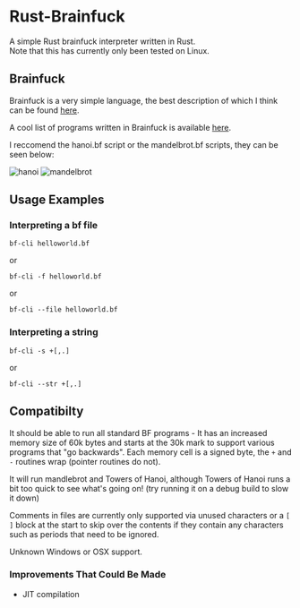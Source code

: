 # Rust-Brainfuck

A simple Rust brainfuck interpreter written in Rust.  
Note that this has currently only been tested on Linux.

## Brainfuck

Brainfuck is a very simple language, the best description of which I think can be found [here](https://esolangs.org/wiki/Brainfuck).

A cool list of programs written in Brainfuck is available [here](http://esoteric.sange.fi/brainfuck/bf-source/prog/).


I reccomend the hanoi.bf script or the mandelbrot.bf scripts, they can be seen below:

![hanoi](https://cloud.githubusercontent.com/assets/1008996/24750668/98c476ec-1abe-11e7-9008-1919fecc499d.png)
![mandelbrot](https://cloud.githubusercontent.com/assets/1008996/24751578/0bbd3bfe-1ac2-11e7-970b-2f5652aac4d6.png)

## Usage Examples

### Interpreting a bf file

`bf-cli helloworld.bf`

or

`bf-cli -f helloworld.bf`

or 

`bf-cli --file helloworld.bf`

### Interpreting a string

`bf-cli -s +[,.]`

or

`bf-cli --str +[,.]`

## Compatibilty

It should be able to run all standard BF programs - It has an increased memory size of 60k bytes and starts at the 30k mark to support various programs that "go backwards". 
Each memory cell is a signed byte, the `+` and `-` routines wrap (pointer routines do not).

It will run mandlebrot and Towers of Hanoi, although Towers of Hanoi runs a bit too quick to see what's going on! (try running it on a debug build to slow it down)

Comments in files are currently only supported via unused characters or a `[ ]` block at the start to skip over the contents if they contain any characters such as periods that need to be ignored.

Unknown Windows or OSX support.

### Improvements That Could Be Made

 - JIT compilation


